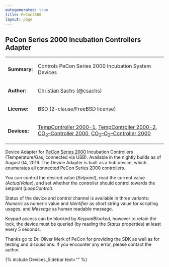 ```yaml
---
autogenerated: true
title: PeCon2000
layout: page
---
```


## PeCon Series 2000 Incubation Controllers Adapter

<table>

<tr>

<td markdown="1">

**Summary:**

</td>

<td markdown="1">

Controls PeCon Series 2000 Incubation System Devices

</td>

</tr>

<tr>

<td markdown="1">

**Author:**

</td>

<td markdown="1">

[Christian Sachs](User:Csachs "wikilink")
([@csachs](https://github.com/csachs))

</td>

</tr>

<tr>

<td markdown="1">

**License:**

</td>

<td markdown="1">

BSD (2-clause/FreeBSD license)

</td>

</tr>

<tr>

<td markdown="1">

**Devices:**

</td>

<td markdown="1">

[TempController 2000-1](http://www.pecon.biz/?page_id=2501),
[TempController 2000-2](http://www.pecon.biz/?page_id=2499),
[CO<sub>2</sub>–Controller 2000](http://www.pecon.biz/?page_id=4146),
[CO<sub>2</sub>–O<sub>2</sub>–Controller 2000](http://www.pecon.biz/?page_id=4124)

</td>

</tr>

</table>

Device Adapter for [PeCon](http://www.pecon.biz/)
[Series 2000](http://www.pecon.biz/?page_id=126) Incubation Controllers
(Temperature/Gas, connected via USB). Available in the nightly builds as
of August 04, 2016. The Device Adapter is built as a hub device, which
enumerates all connected PeCon Series 2000 controllers.

You can control the desired value (*Setpoint*), read the current value
(*ActualValue*), and set whether the controller should control towards
the setpoint (*LoopControl*).

Status of the device and control channel is available in three variants:
*Numeric* as numeric value and *Identifier* as short string value for
scripting usages, and *Message* as human readable message.

Keypad access can be blocked by *KeypadBlocked*, however to retain the
lock, the device must be queried (by reading the *Status* properties) at
least every 5 seconds.

Thanks go to Dr. Oliver Merk of PeCon for providing the SDK as well as
for testing and discussions. If you encounter any error, please contact
the author.

{% include Devices_Sidebar text="" %}

